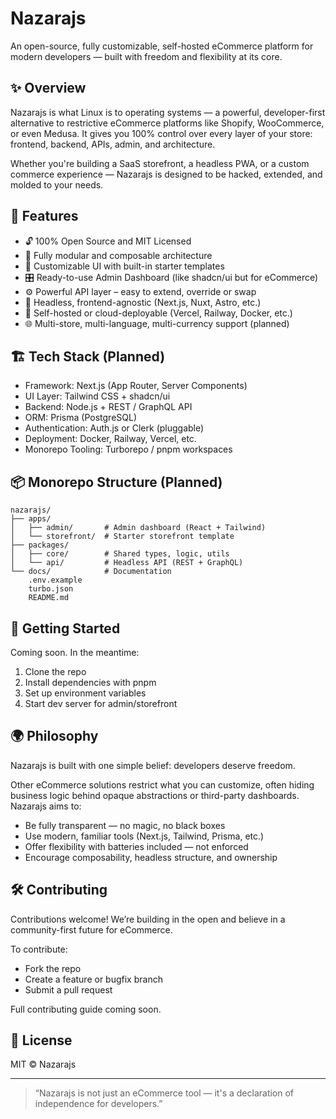 # Nazarajs

An open-source, fully customizable, self-hosted eCommerce platform for modern developers — built with freedom and flexibility at its core.

## ✨ Overview

Nazarajs is what Linux is to operating systems — a powerful, developer-first alternative to restrictive eCommerce platforms like Shopify, WooCommerce, or even Medusa. It gives you 100% control over every layer of your store: frontend, backend, APIs, admin, and architecture.

Whether you're building a SaaS storefront, a headless PWA, or a custom commerce experience — Nazarajs is designed to be hacked, extended, and molded to your needs.

## 🧱 Features

- 🔓 100% Open Source and MIT Licensed
- 🧹 Fully modular and composable architecture
- 💅 Customizable UI with built-in starter templates
- 🎛️ Ready-to-use Admin Dashboard (like shadcn/ui but for eCommerce)
- ⚙️ Powerful API layer – easy to extend, override or swap
- 🛒 Headless, frontend-agnostic (Next.js, Nuxt, Astro, etc.)
- 🔐 Self-hosted or cloud-deployable (Vercel, Railway, Docker, etc.)
- 🌐 Multi-store, multi-language, multi-currency support (planned)

## 🏗️ Tech Stack (Planned)

- Framework: Next.js (App Router, Server Components)
- UI Layer: Tailwind CSS + shadcn/ui
- Backend: Node.js + REST / GraphQL API
- ORM: Prisma (PostgreSQL)
- Authentication: Auth.js or Clerk (pluggable)
- Deployment: Docker, Railway, Vercel, etc.
- Monorepo Tooling: Turborepo / pnpm workspaces

## 📦 Monorepo Structure (Planned)

```
nazarajs/
├── apps/
│   ├── admin/       # Admin dashboard (React + Tailwind)
│   └── storefront/  # Starter storefront template
├── packages/
│   ├── core/        # Shared types, logic, utils
│   └── api/         # Headless API (REST + GraphQL)
└── docs/            # Documentation
    .env.example
    turbo.json
    README.md
```

## 🚀 Getting Started

Coming soon. In the meantime:

1. Clone the repo
2. Install dependencies with pnpm
3. Set up environment variables
4. Start dev server for admin/storefront

## 🌍 Philosophy

Nazarajs is built with one simple belief: developers deserve freedom.

Other eCommerce solutions restrict what you can customize, often hiding business logic behind opaque abstractions or third-party dashboards. Nazarajs aims to:

- Be fully transparent — no magic, no black boxes
- Use modern, familiar tools (Next.js, Tailwind, Prisma, etc.)
- Offer flexibility with batteries included — not enforced
- Encourage composability, headless structure, and ownership

## 🛠️ Contributing

Contributions welcome! We’re building in the open and believe in a community-first future for eCommerce.

To contribute:

- Fork the repo
- Create a feature or bugfix branch
- Submit a pull request

Full contributing guide coming soon.

## 📄 License

MIT © Nazarajs

---

> “Nazarajs is not just an eCommerce tool — it's a declaration of independence for developers.”
